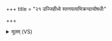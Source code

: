 +++
title = "२१ उज्जिहीध्वे स्तनयत्यभिक्रन्दत्योषधीः"

+++
<details><summary>मूलम् (VS)</summary>

उज्जि॑हीध्वे स्त॒नय॑त्यभि॒क्रन्द॑त्योषधीः। य॒दा वः॑ पृश्निमातरः प॒र्जन्यो॒ रेत॒साव॑ति ॥
</details>